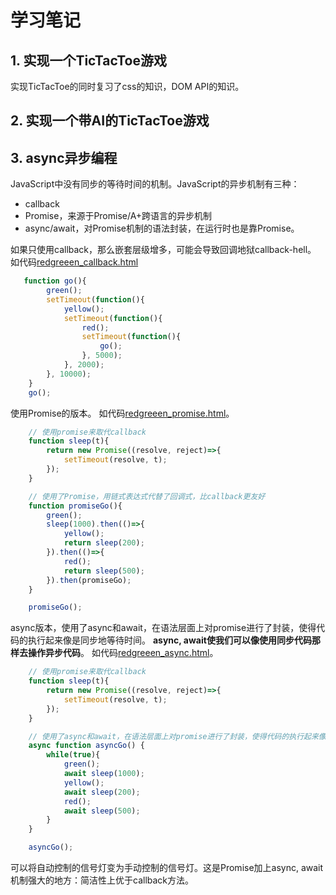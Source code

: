 # 学习笔记
## 1. 实现一个TicTacToe游戏
实现TicTacToe的同时复习了css的知识，DOM API的知识。
## 2. 实现一个带AI的TicTacToe游戏

## 3. async异步编程
JavaScript中没有同步的等待时间的机制。JavaScript的异步机制有三种：
- callback
- Promise，来源于Promise/A+跨语言的异步机制
- async/await，对Promise机制的语法封装，在运行时也是靠Promise。

如果只使用callback，那么嵌套层级增多，可能会导致回调地狱callback-hell。
如代码[redgreeen_callback.html](https://github.com/waleking/Frontend-03-Template/blob/master/week08/redgreen_callback.html)
```javascript
   function go(){
        green();
        setTimeout(function(){
            yellow();
            setTimeout(function(){
                red();
                setTimeout(function(){
                    go();
                }, 5000);
            }, 2000);
        }, 10000);
    }
    go();
```

使用Promise的版本。
如代码[redgreeen_promise.html](https://github.com/waleking/Frontend-03-Template/blob/master/week08/redgreen_promise.html)。
```javascript
    // 使用promise来取代callback
    function sleep(t){
        return new Promise((resolve, reject)=>{
            setTimeout(resolve, t);
        });
    }

    // 使用了Promise，用链式表达式代替了回调式，比callback更友好
    function promiseGo(){
        green();
        sleep(1000).then(()=>{
            yellow();  
            return sleep(200);
        }).then(()=>{
            red();
            return sleep(500);
        }).then(promiseGo);
    }

    promiseGo();
```

async版本，使用了async和await，在语法层面上对promise进行了封装，使得代码的执行起来像是同步地等待时间。
**async, await使我们可以像使用同步代码那样去操作异步代码**。
如代码[redgreeen_async.html](https://github.com/waleking/Frontend-03-Template/blob/master/week08/redgreen_async.html)。
```javascript
    // 使用promise来取代callback
    function sleep(t){
        return new Promise((resolve, reject)=>{
            setTimeout(resolve, t);
        });
    }

    // 使用了async和await，在语法层面上对promise进行了封装，使得代码的执行起来像是同步地等待时间
    async function asyncGo() {
        while(true){
            green();
            await sleep(1000);
            yellow();
            await sleep(200);
            red();
            await sleep(500);
        }
    }

    asyncGo();
```

可以将自动控制的信号灯变为手动控制的信号灯。这是Promise加上async, await机制强大的地方：简洁性上优于callback方法。